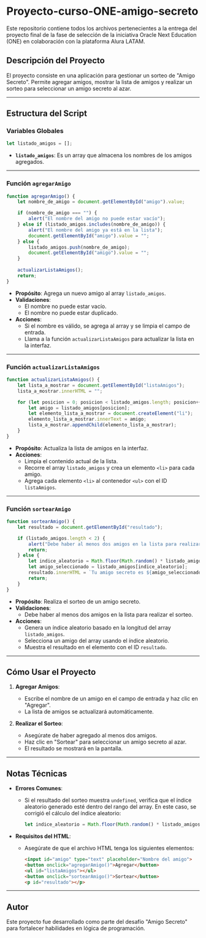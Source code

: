 # Proyecto-curso-ONE-amigo-secreto

Este repositorio contiene todos los archivos pertenecientes a la entrega del proyecto final de la fase de selección de la iniciativa Oracle Next Education (ONE) en colaboración con la plataforma Alura LATAM.

## Descripción del Proyecto

El proyecto consiste en una aplicación para gestionar un sorteo de "Amigo Secreto". Permite agregar amigos, mostrar la lista de amigos y realizar un sorteo para seleccionar un amigo secreto al azar.

---

## Estructura del Script

### Variables Globales

```javascript
let listado_amigos = [];
```

- **`listado_amigos`**: Es un array que almacena los nombres de los amigos agregados.

---

### Función `agregarAmigo`

```javascript
function agregarAmigo() {
    let nombre_de_amigo = document.getElementById("amigo").value;

    if (nombre_de_amigo === "") {
        alert("El nombre del amigo no puede estar vacío");
    } else if (listado_amigos.includes(nombre_de_amigo)) {
        alert("El nombre del amigo ya está en la lista");
        document.getElementById("amigo").value = "";
    } else {
        listado_amigos.push(nombre_de_amigo);
        document.getElementById("amigo").value = "";
    }
    
    actualizarListaAmigos();
    return;
}
```

- **Propósito**: Agrega un nuevo amigo al array `listado_amigos`.
- **Validaciones**:
  - El nombre no puede estar vacío.
  - El nombre no puede estar duplicado.
- **Acciones**:
  - Si el nombre es válido, se agrega al array y se limpia el campo de entrada.
  - Llama a la función `actualizarListaAmigos` para actualizar la lista en la interfaz.

---

### Función `actualizarListaAmigos`

```javascript
function actualizarListaAmigos() {
    let lista_a_mostrar = document.getElementById("listaAmigos");
    lista_a_mostrar.innerHTML = ""; 

    for (let posicion = 0; posicion < listado_amigos.length; posicion++) {
        let amigo = listado_amigos[posicion];
        let elemento_lista_a_mostrar = document.createElement("li");
        elemento_lista_a_mostrar.innerText = amigo;
        lista_a_mostrar.appendChild(elemento_lista_a_mostrar);
    }
}
```

- **Propósito**: Actualiza la lista de amigos en la interfaz.
- **Acciones**:
  - Limpia el contenido actual de la lista.
  - Recorre el array `listado_amigos` y crea un elemento `<li>` para cada amigo.
  - Agrega cada elemento `<li>` al contenedor `<ul>` con el ID `listaAmigos`.

---

### Función `sortearAmigo`

```javascript
function sortearAmigo() {
    let resultado = document.getElementById("resultado");

    if (listado_amigos.length < 2) {
        alert("Debe haber al menos dos amigos en la lista para realizar el sorteo.");
        return;
    } else {
        let indice_aleatorio = Math.floor(Math.random() * listado_amigos.length);
        let amigo_seleccionado = listado_amigos[indice_aleatorio];
        resultado.innerHTML = `Tu amigo secreto es ${amigo_seleccionado}`;
        return;
    }
}
```

- **Propósito**: Realiza el sorteo de un amigo secreto.
- **Validaciones**:
  - Debe haber al menos dos amigos en la lista para realizar el sorteo.
- **Acciones**:
  - Genera un índice aleatorio basado en la longitud del array `listado_amigos`.
  - Selecciona un amigo del array usando el índice aleatorio.
  - Muestra el resultado en el elemento con el ID `resultado`.

---

## Cómo Usar el Proyecto

1. **Agregar Amigos**:
   - Escribe el nombre de un amigo en el campo de entrada y haz clic en "Agregar".
   - La lista de amigos se actualizará automáticamente.

2. **Realizar el Sorteo**:
   - Asegúrate de haber agregado al menos dos amigos.
   - Haz clic en "Sortear" para seleccionar un amigo secreto al azar.
   - El resultado se mostrará en la pantalla.

---

## Notas Técnicas

- **Errores Comunes**:
  - Si el resultado del sorteo muestra `undefined`, verifica que el índice aleatorio generado esté dentro del rango del array. En este caso, se corrigió el cálculo del índice aleatorio:
    ```javascript
    let indice_aleatorio = Math.floor(Math.random() * listado_amigos.length);
    ```

- **Requisitos del HTML**:
  - Asegúrate de que el archivo HTML tenga los siguientes elementos:
    ```html
    <input id="amigo" type="text" placeholder="Nombre del amigo">
    <button onclick="agregarAmigo()">Agregar</button>
    <ul id="listaAmigos"></ul>
    <button onclick="sortearAmigo()">Sortear</button>
    <p id="resultado"></p>
    ```

---

## Autor

Este proyecto fue desarrollado como parte del desafío "Amigo Secreto" para fortalecer habilidades en lógica de programación.
